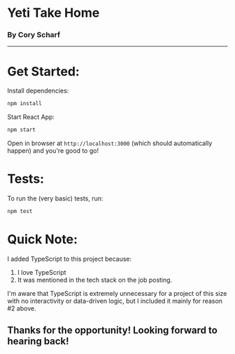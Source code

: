# Yeti Take Home
### By Cory Scharf
__________________________________________

# Get Started:

Install dependencies:

```bash
npm install
```

Start React App:
  
```bash
npm start
```

Open in browser at `http://localhost:3000` (which should automatically happen) and you're good to go!

# Tests:

To run the (very basic) tests, run:

```bash
npm test
```

# Quick Note:

I added TypeScript to this project because:
1. I love TypeScript
2. It was mentioned in the tech stack on the job posting.

I'm aware that TypeScript is extremely unnecessary for a project of this size with no interactivity or data-driven logic, but I included it mainly for reason #2 above.

## Thanks for the opportunity! Looking forward to hearing back!